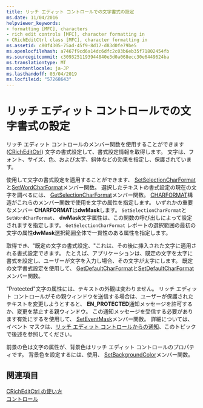 ```yaml
---
title: リッチ エディット コントロールでの文字書式の設定
ms.date: 11/04/2016
helpviewer_keywords:
- formatting [MFC], characters
- rich edit controls [MFC], character formatting in
- CRichEditCtrl class [MFC], character formatting in
ms.assetid: c80f4305-75ad-45f9-8d17-d83d0fe79be5
ms.openlocfilehash: a7467f9cd6a14dc6dfc2c03b6eb35f71802454fb
ms.sourcegitcommit: c3093251193944840e3d0a068ecc30e6449624ba
ms.translationtype: MT
ms.contentlocale: ja-JP
ms.lasthandoff: 03/04/2019
ms.locfileid: "57268643"
---
```

# <a name="character-formatting-in-rich-edit-controls"></a>リッチ エディット コントロールでの文字書式の設定

リッチ エディット コントロールのメンバー関数を使用することができます ([CRichEditCtrl](../mfc/reference/cricheditctrl-class.md)) 文字の書式設定して、書式設定情報を取得します。 文字は、フォント、サイズ、色、および太字、斜体などの効果を指定し、保護されています。

使用して文字の書式設定を適用することができます、 [SetSelectionCharFormat](../mfc/reference/cricheditctrl-class.md#setselectioncharformat)と[SetWordCharFormat](../mfc/reference/cricheditctrl-class.md#setwordcharformat)メンバー関数。 選択したテキストの書式設定の現在の文字を調べるには、 [GetSelectionCharFormat](../mfc/reference/cricheditctrl-class.md#getselectioncharformat)メンバー関数。 [CHARFORMAT](/windows/desktop/api/richedit/ns-richedit-_charformat)構造がこれらのメンバー関数で使用を文字の属性を指定します。 いずれかの重要なメンバー **CHARFORMAT**は**dwMask**します。 `SetSelectionCharFormat`と`SetWordCharFormat`、 **dwMask**文字属性は、この関数の呼び出しによって設定されますを指定します。 `GetSelectionCharFormat` レポートの選択範囲の最初の文字の属性**dwMask**選択範囲全体で一貫性のある属性を指定します。

取得でき、"既定の文字の書式設定、"これは、その後に挿入された文字に適用される書式設定できます。 たとえば、アプリケーションは、既定の文字を太字に書式を設定し、ユーザーが文字を入力し場合、その文字が太字にします。 既定の文字書式設定を使用して、 [GetDefaultCharFormat](../mfc/reference/cricheditctrl-class.md#getdefaultcharformat)と[SetDefaultCharFormat](../mfc/reference/cricheditctrl-class.md#setdefaultcharformat)メンバー関数。

"Protected"文字の属性には、テキストの外観は変わりません。 リッチ エディット コントロールがその親ウィンドウを送信する場合は、ユーザーが保護されたテキストを変更しようとすると、 **EN_PROTECTED**通知メッセージを許可するか、変更を禁止する親ウィンドウ。 この通知メッセージを受信する必要があります有効にするを使用して、 [SetEventMask](../mfc/reference/cricheditctrl-class.md#seteventmask)メンバー関数。 詳細については、イベント マスクは、[リッチ エディット コントロールからの通知](../mfc/notifications-from-a-rich-edit-control.md)、このトピックで後述を参照してください。

前景の色は文字の属性が、背景色はリッチ エディット コントロールのプロパティです。 背景色を設定するには、使用、 [SetBackgroundColor](../mfc/reference/cricheditctrl-class.md#setbackgroundcolor)メンバー関数。

## <a name="see-also"></a>関連項目

[CRichEditCtrl の使い方](../mfc/using-cricheditctrl.md)<br/>
[コントロール](../mfc/controls-mfc.md)
